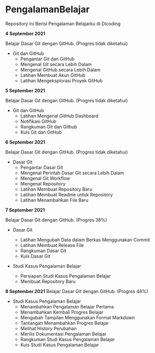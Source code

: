 # PengalamanBelajar
Repository ini Berisi Pengalaman Belajarku di Dicoding

**4 September 2021**

Belajar Dasar Git dengan GitHub. (Progres tidak diketahui)
* Git dan GitHub
  * Pengantar Git dan GitHub
  * Mengenal Git secara Lebih Dalam
  * Mengenal GitHub secara Lebih Dalam
  * Latihan Membuat Akun GitHub
  * Latihan Mengeksplorasi Proyek GitHub

**5 September 2021**

Belajar Dasar Git dengan GitHub. (Progres tidak diketahui)
* Git dan GitHub
  * Latihan Mengenal GitHub Dashboard
  * Notifikasi GitHub
  * Rangkuman Git dan Github
  * Kuis Git dan GitHub

**6 September 2021**

Belajar Dasar Git dengan GitHub. (Progres tidak diketahui)
* Dasar Git
  * Pengantar Dasar Git
  * Mengenal Perintah Dasar Git secara Lebih Dalam
  * Mengenal Git Workflow
  * Mengenal Repository
  * Latihan Membuat Repository Baru
  * Latihan Membuat Readme untuk Repository
  * Latihan Menambahkan File Baru

**7 September 2021**

Belajar Dasar Git dengan GitHub. (Progres 38%)
* Dasar Git
  * Latihan Mengubah Data dalam Berkas Menggunakan Commit 
  * Latihan Membuat Release File
  * Rangkuman Dasar Git
  * Kuis Dasar Git

* Studi Kasus Pengalaman Belajar
  * Persiapan Studi Kasus Pengalaman Belajar
  * Membuat Repository Baru

**8 September 2021**
Belajar Dasar Git dengan GitHub. (Progres 48%)
* Studi Kasus Pengalaman Belajar
  * Menambahkan Pengalaman Belajar Pertama
  * Menambahkan Kembali Progres Belajar
  * Mengubah Tampilan Menggunakan Format Markdown
  * Tantangan Menambahkan Progres Belajar
  * Melihat History Perubahan
  * Merilis Dokumentasi Pengalaman Belajar
  * Rangkuman Studi Kasus Pengalaman Belajar
  * Kuis Studi Kasus Pengalaman Belajar
